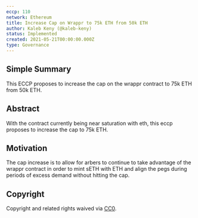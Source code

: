 ```yaml
---
eccp: 110
network: Ethereum
title: Increase Cap on Wrappr to 75k ETH from 50k ETH
author: Kaleb Keny (@kaleb-keny)
status: Implemented
created: 2021-05-21T00:00:00.000Z
type: Governance
---
```


<!--You can leave these HTML comments in your merged ECCP and delete the visible duplicate text guides, they will not appear and may be helpful to refer to if you edit it again. This is the suggested template for new ECCPs. Note that an ECCP number will be assigned by an editor. When opening a pull request to submit your ECCP, please use an abbreviated title in the filename, `eccp-draft_title_abbrev.md`. The title should be 44 characters or less.-->

## Simple Summary

<!--"If you can't explain it simply, you don't understand it well enough." Provide a simplified and layman-accessible explanation of the ECCP.-->

This ECCP proposes to increase the cap on the wrappr contract to 75k ETH from 50k ETH.

## Abstract

<!--A short (~200 word) description of the variable change proposed.-->

With the contract currently being near saturation with eth, this eccp proposes to increase the cap to 75k ETH.

## Motivation

<!--The motivation is critical for ECCPs that want to update variables within Elysian. It should clearly explain why the existing variable is not incentive aligned. ECCP submissions without sufficient motivation may be rejected outright.-->

The cap increase is to allow for arbers to continue to take advantage of the wrappr contract in order to mint sETH with ETH and align the pegs during periods of excess demand without hitting the cap.

## Copyright

Copyright and related rights waived via [CC0](https://creativecommons.org/publicdomain/zero/1.0/).
